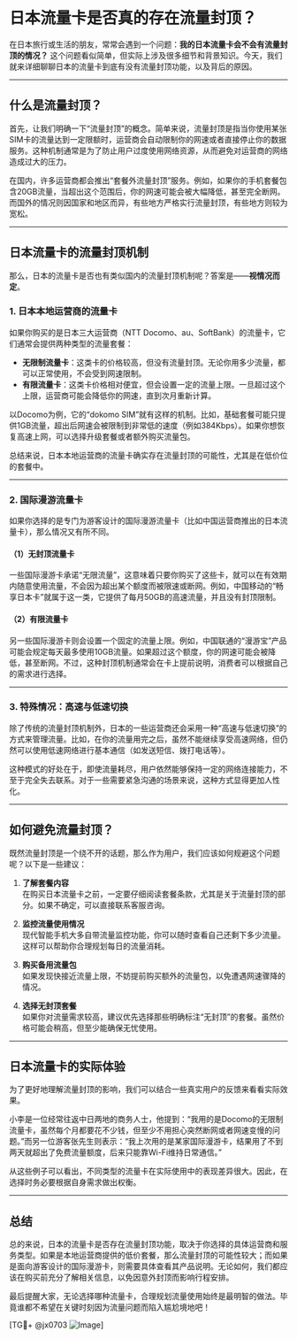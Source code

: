 # 日本流量卡是否真的存在流量封顶？

在日本旅行或生活的朋友，常常会遇到一个问题：**我的日本流量卡会不会有流量封顶的情况？** 这个问题看似简单，但实际上涉及很多细节和背景知识。今天，我们就来详细聊聊日本的流量卡到底有没有流量封顶功能，以及背后的原因。

---

## 什么是流量封顶？

首先，让我们明确一下“流量封顶”的概念。简单来说，流量封顶是指当你使用某张SIM卡的流量达到一定限额时，运营商会自动限制你的网速或者直接停止你的数据服务。这种机制通常是为了防止用户过度使用网络资源，从而避免对运营商的网络造成过大的压力。

在国内，许多运营商都会推出“套餐外流量封顶”服务。例如，如果你的手机套餐包含20GB流量，当超出这个范围后，你的网速可能会被大幅降低，甚至完全断网。而国外的情况则因国家和地区而异，有些地方严格实行流量封顶，有些地方则较为宽松。

---

## 日本流量卡的流量封顶机制

那么，日本的流量卡是否也有类似国内的流量封顶机制呢？答案是——**视情况而定**。

### 1. **日本本地运营商的流量卡**
如果你购买的是日本三大运营商（NTT Docomo、au、SoftBank）的流量卡，它们通常会提供两种类型的流量套餐：
- **无限制流量卡**：这类卡的价格较高，但没有流量封顶。无论你用多少流量，都可以正常使用，不会受到网速限制。
- **有限流量卡**：这类卡价格相对便宜，但会设置一定的流量上限。一旦超过这个上限，运营商可能会降低你的网速，直到次月重新计算。

以Docomo为例，它的“dokomo SIM”就有这样的机制。比如，基础套餐可能只提供1GB流量，超出后网速会被限制到非常低的速度（例如384Kbps）。如果你想恢复高速上网，可以选择升级套餐或者额外购买流量包。

总结来说，日本本地运营商的流量卡确实存在流量封顶的可能性，尤其是在低价位的套餐中。

---

### 2. **国际漫游流量卡**
如果你选择的是专门为游客设计的国际漫游流量卡（比如中国运营商推出的日本流量卡），那么情况又有所不同。

#### （1）无封顶流量卡
一些国际漫游卡承诺“无限流量”，这意味着只要你购买了这些卡，就可以在有效期内随意使用流量，不会因为超出某个额度而被限速或断网。例如，中国移动的“畅享日本卡”就属于这一类，它提供了每月50GB的高速流量，并且没有封顶限制。

#### （2）有限流量卡
另一些国际漫游卡则会设置一个固定的流量上限。例如，中国联通的“漫游宝”产品可能会规定每天最多使用10GB流量。如果超过这个额度，你的网速可能会被降低，甚至断网。不过，这种封顶机制通常会在卡上提前说明，消费者可以根据自己的需求进行选择。

---

### 3. **特殊情况：高速与低速切换**
除了传统的流量封顶机制外，日本的一些运营商还会采用一种“高速与低速切换”的方式来管理流量。比如，在你的流量用完之后，虽然不能继续享受高速网络，但仍然可以使用低速网络进行基本通信（如发送短信、拨打电话等）。

这种模式的好处在于，即使流量耗尽，用户依然能够保持一定的网络连接能力，不至于完全失去联系。对于一些需要紧急沟通的场景来说，这种方式显得更加人性化。

---

## 如何避免流量封顶？

既然流量封顶是一个绕不开的话题，那么作为用户，我们应该如何规避这个问题呢？以下是一些建议：

1. **了解套餐内容**  
   在购买日本流量卡之前，一定要仔细阅读套餐条款，尤其是关于流量封顶的部分。如果不确定，可以直接联系客服咨询。

2. **监控流量使用情况**  
   现代智能手机大多自带流量监控功能，你可以随时查看自己还剩下多少流量。这样可以帮助你合理规划每日的流量消耗。

3. **购买备用流量包**  
   如果发现快接近流量上限，不妨提前购买额外的流量包，以免遭遇网速骤降的情况。

4. **选择无封顶套餐**  
   如果你对流量需求较高，建议优先选择那些明确标注“无封顶”的套餐。虽然价格可能会稍高，但至少能确保无忧使用。

---

## 日本流量卡的实际体验

为了更好地理解流量封顶的影响，我们可以结合一些真实用户的反馈来看看实际效果。

小李是一位经常往返中日两地的商务人士，他提到：“我用的是Docomo的无限制流量卡，虽然每个月都要花不少钱，但至少不用担心突然断网或者网速变慢的问题。”而另一位游客张先生则表示：“我上次用的是某家国际漫游卡，结果用了不到两天就超出了免费流量额度，后来只能靠Wi-Fi维持日常通信。”

从这些例子可以看出，不同类型的流量卡在实际使用中的表现差异很大。因此，在选择时务必要根据自身需求做出权衡。

---

## 总结

总的来说，日本的流量卡是否存在流量封顶功能，取决于你选择的具体运营商和服务类型。如果是本地运营商提供的低价套餐，那么流量封顶的可能性较大；而如果是面向游客设计的国际漫游卡，则需要具体查看其产品说明。无论如何，我们都应该在购买前充分了解相关信息，以免因意外封顶而影响行程安排。

最后提醒大家，无论选择哪种流量卡，合理规划流量使用始终是最明智的做法。毕竟谁都不希望在关键时刻因为流量问题而陷入尴尬境地吧！

[TG💪+ @jx0703 ![Image](https://github.com/user-attachments/assets/dbca1d08-cadb-493c-b0ec-ad6f7a83f270)]